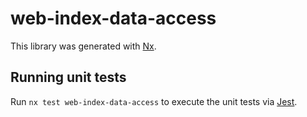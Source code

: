 # web-index-data-access

This library was generated with [Nx](https://nx.dev).

## Running unit tests

Run `nx test web-index-data-access` to execute the unit tests via [Jest](https://jestjs.io).
